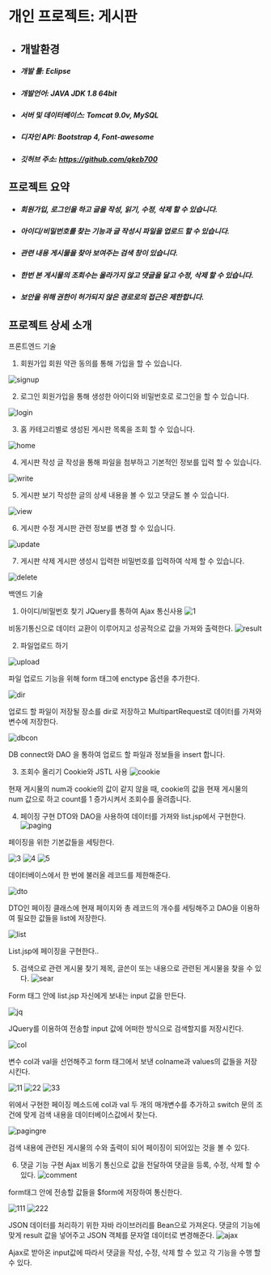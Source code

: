 
# 개인 프로젝트: 게시판

- ## 개발환경
- #####	개발 툴: Eclipse
- #####	개발언어: JAVA JDK 1.8 64bit
- #####	서버 및 데이터베이스: Tomcat 9.0v, MySQL
- #####	디자인 API: Bootstrap 4, Font-awesome
- #####	깃허브 주소: https://github.com/qkeb700

## 프로젝트 요약
- #####	회원가입, 로그인을 하고 글을 작성, 읽기, 수정, 삭제 할 수 있습니다.
- #####	아이디/비밀번호를 찾는 기능과 글 작성시 파일을 업로드 할 수 있습니다.
- #####	관련 내용 게시물을 찾아 보여주는 검색 창이 있습니다.
- #####	한번 본 게시물의 조회수는 올라가지 않고 댓글을 달고 수정, 삭제 할 수 있습니다.
- #####	보안을 위해 권한이 허가되지 않은 경로로의 접근은 제한합니다.

## 프로젝트 상세 소개
프론트엔드 기술
1.	회원가입
회원 약관 동의를 통해 가입을 할 수 있습니다.
 
![signup](https://user-images.githubusercontent.com/46728564/145846831-4d046c1c-50fd-4343-9db7-21ccd9889719.png)

 
2.	로그인
회원가입을 통해 생성한 아이디와 비밀번호로 로그인을 할 수 있습니다.
 
![login](https://user-images.githubusercontent.com/46728564/145847137-61aa8972-091e-4edc-94d7-157cccaec364.png)


3.	홈
카테고리별로 생성된 게시판 목록을 조회 할 수 있습니다.
 
![home](https://user-images.githubusercontent.com/46728564/145847224-83fad97b-1db0-4dc0-9f47-17eee0dea1f6.png)


4.	게시판 작성
글 작성을 통해 파일을 첨부하고 기본적인 정보를 입력 할 수 있습니다.

 ![write](https://user-images.githubusercontent.com/46728564/145847772-9aa8f393-1978-45dd-83ae-6ba19056fc27.png)


5.	게시판 보기
작성한 글의 상세 내용을 볼 수 있고 댓글도 볼 수 있습니다.
 
![view](https://user-images.githubusercontent.com/46728564/145847424-c82196df-4286-4dd9-8fb6-23835ba8f232.png)


6.	게시판 수정
게시판 관련 정보를 변경 할 수 있습니다.
 
![update](https://user-images.githubusercontent.com/46728564/145847493-421d095a-5b0a-449e-9be9-13550863a734.png)

7.	게시판 삭제
게시판 생성시 입력한 비밀번호를 입력하여 삭제 할 수 있습니다.
 
![delete](https://user-images.githubusercontent.com/46728564/145847529-5d62b428-cc29-49c1-ba31-9237efad36a0.png)



백엔드 기술 
1.	아이디/비밀번호 찾기
JQuery를 통하여 Ajax 통신사용
 ![1](https://user-images.githubusercontent.com/46728564/145847870-9b4707fe-a29e-4db8-baa2-c9ba3994cd09.png)

비동기통신으로 데이터 교환이 이루어지고 성공적으로 값을 가져와 출력한다.
 ![result](https://user-images.githubusercontent.com/46728564/145847956-bfb200df-7b82-46bf-9e3b-5c9850201799.png)



2.	파일업로드 하기

 ![upload](https://user-images.githubusercontent.com/46728564/145848021-da04d18b-d0bb-4d49-bb27-6eb69ecbd909.png)

파일 업로드 기능을 위해 form 태그에 enctype 옵션을 추가한다.

 ![dir](https://user-images.githubusercontent.com/46728564/145848101-a4a1257f-e618-4d92-9e38-6804b5fc4561.png)

업로드 할 파일이 저장될 장소를 dir로 저장하고 MultipartRequest로 데이터를 가져와 변수에 저장한다.

 ![dbcon](https://user-images.githubusercontent.com/46728564/145848173-9b8e9670-6bb0-4ac2-ad30-6d7c31a4b60f.png)

DB connect와 DAO 을 통하여 업로드 할 파일과 정보들을 insert 합니다.

3.	조회수 올리기
Cookie와 JSTL 사용
 ![cookie](https://user-images.githubusercontent.com/46728564/145848261-3d257571-80c7-4965-b105-a466c5926227.png)

현재 게시물의 num과 cookie의 값이 같지 않을 때, cookie의 값을 현재 게시물의 num 값으로 하고 count를 1 증가시켜서 조회수를 올려줍니다.

4.	페이징 구현
DTO와 DAO을 사용하여 데이터를 가져와 list.jsp에서 구현한다.
 ![paging](https://user-images.githubusercontent.com/46728564/145848356-3f5442bf-90f0-40e5-bb6f-9ac584d0aae0.png)

페이징을 위한 기본값들을 세팅한다.

 ![3](https://user-images.githubusercontent.com/46728564/145848444-18a7e62c-9564-42e1-8d41-8b9398fe23c5.png)
![4](https://user-images.githubusercontent.com/46728564/145848453-02364a58-01a3-4ffd-a0b9-bb40d4d9fa58.png)
![5](https://user-images.githubusercontent.com/46728564/145848464-370ecc6e-16c6-45e7-8b16-de4f14e04e67.png)
 
데이터베이스에서 한 번에 불러올 레코드를 제한해준다.

 ![dto](https://user-images.githubusercontent.com/46728564/145848503-419d9960-ff03-4b20-962e-8b42549ee1e4.png)

DTO인 페이징 클래스에 현재 페이지와 총 레코드의 개수를 세팅해주고 DAO을 이용하여 필요한 값들을 list에 저장한다.

 ![list](https://user-images.githubusercontent.com/46728564/145848567-0475269f-d8da-44a1-b158-874218677f6d.png)

List.jsp에 페이징을 구현한다..


5.	검색으로 관련 게시물 찾기
제목, 글쓴이 또는 내용으로 관련된 게시물을 찾을 수 있다.
 ![sear](https://user-images.githubusercontent.com/46728564/145848612-d05f0892-c021-4453-b4fd-f599210dae71.png)

Form 태그 안에 list.jsp 자신에게 보내는 input 값을 만든다.

 ![jq](https://user-images.githubusercontent.com/46728564/145848650-9b9f9dda-1865-482f-9522-b3ba89cf0bde.png)

JQuery를 이용하여 전송할 input 값에 어떠한 방식으로 검색할지를 저장시킨다.

 ![col](https://user-images.githubusercontent.com/46728564/145848680-a070393b-2de0-4d59-b766-ceb0f049ab76.png)

변수 col과 val을 선언해주고 form 태그에서 보낸 colname과 values의 값들을 저장시킨다.

 
 ![11](https://user-images.githubusercontent.com/46728564/145848789-2c5025fb-7941-48a5-9c3f-eb2fe4c22086.png)
![22](https://user-images.githubusercontent.com/46728564/145848799-96393ab9-e813-44d0-8587-356a37ead879.png)
![33](https://user-images.githubusercontent.com/46728564/145848805-dd9469f2-6095-471e-a27e-fdd3124d1269.png)

 
위에서 구현한 페이징 메소드에 col과 val 두 개의 매개변수를 추가하고 switch 문의 조건에 맞게 검색 내용을 데이터베이스값에서 찾는다.


![pagingre](https://user-images.githubusercontent.com/46728564/145848855-e01b8ce1-60a1-43c9-a600-deaac59b5080.png)

검색 내용에 관련된 게시물의 수와 출력이 되어 페이징이 되어있는 것을 볼 수 있다.


6.	댓글 기능 구현
Ajax 비동기 통신으로 값을 전달하여 댓글을 등록, 수정, 삭제 할 수 있다.
 ![comment](https://user-images.githubusercontent.com/46728564/145848940-2a871950-00a9-4d9d-9f5c-71e7c6bd5a8a.png)

form태그 안에 전송할 값들을 $form에 저장하여 통신한다. 

 ![111](https://user-images.githubusercontent.com/46728564/145849015-c6688eb7-c4db-48cf-992a-508f6787cd54.png)
![222](https://user-images.githubusercontent.com/46728564/145849023-6af45c39-2f17-447e-99a0-1bfb43cd8dca.png)

 
JSON 데이터를 처리하기 위한 자바 라이브러리를 Bean으로 가져온다.
댓글의 기능에 맞게 result 값을 넣어주고 JSON 객체를 문자열 데이터로 변경해준다.
 ![ajax](https://user-images.githubusercontent.com/46728564/145849085-e7745740-a2e9-4b1c-a08d-1bf91e8f2264.png)

Ajax로 받아온 input값에 따라서 댓글을 작성, 수정, 삭제 할 수 있고 각 기능을 수행 할 수 있다. 


